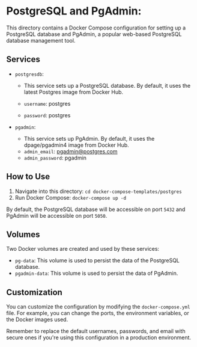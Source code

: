 # PostgreSQL and PgAdmin:

This directory contains a Docker Compose configuration for setting up a PostgreSQL database and PgAdmin, a popular web-based PostgreSQL database management tool.

## Services

- `postgresdb`: 
  
  - This service sets up a PostgreSQL database. By default, it uses the latest Postgres image from Docker Hub.
  
  - `username`: postgres
  - `password`: postgres
  
- `pgadmin`: 
  
  - This service sets up PgAdmin. By default, it uses the dpage/pgadmin4 image from Docker Hub.
  - `admin_email`: pgadmin@postgres.com
  - `admin_password`: pgadmin

## How to Use

1. Navigate into this directory: `cd docker-compose-templates/postgres`
2. Run Docker Compose: `docker-compose up -d`

By default, the PostgreSQL database will be accessible on port `5432` and PgAdmin will be accessible on port `5050`.

## Volumes

Two Docker volumes are created and used by these services:

- `pg-data`: This volume is used to persist the data of the PostgreSQL database.
- `pgadmin-data`: This volume is used to persist the data of PgAdmin.

## Customization

You can customize the configuration by modifying the `docker-compose.yml` file. For example, you can change the ports, the environment variables, or the Docker images used.

Remember to replace the default usernames, passwords, and email with secure ones if you're using this configuration in a production environment.

